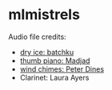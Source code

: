 # mlmistrels

Audio file credits:

* [dry ice: batchku](https://freesound.org/people/batchku/sounds/10334/)
* [thumb piano: Madjad](https://freesound.org/people/madjad/sounds/21646/)
* [wind chimes: Peter Dines](http://www.peterdines.com/)
* Clarinet: Laura Ayers
